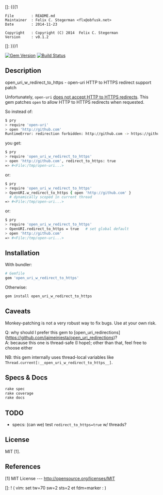 []: {{{1

    File        : README.md
    Maintainer  : Felix C. Stegerman <flx@obfusk.net>
    Date        : 2014-11-23

    Copyright   : Copyright (C) 2014  Felix C. Stegerman
    Version     : v0.1.2

[]: }}}1

[![Gem Version](https://badge.fury.io/rb/open_uri_w_redirect_to_https.png)](https://rubygems.org/gems/open_uri_w_redirect_to_https)
[![Build Status](https://travis-ci.org/obfusk/open_uri_w_redirect_to_https.png)](https://travis-ci.org/obfusk/open_uri_w_redirect_to_https)

## Description

  open_uri_w_redirect_to_https - open-uri HTTP to HTTPS redirect support patch

  Unfortunately, `open-uri` [does not accept HTTP to HTTPS
  redirects](https://bugs.ruby-lang.org/issues/3719).  This gem
  patches `open` to allow HTTP to HTTPS redirects when requested.

  So instead of:

```bash
$ pry
> require 'open-uri'
> open 'http://github.com'
RuntimeError: redirection forbidden: http://github.com -> https://github.com/
```

  you get:

```bash
$ pry
> require 'open_uri_w_redirect_to_https'
> open 'http://github.com', redirect_to_https: true
=> #<File:/tmp/open-uri...>
```

  or:

```bash
$ pry
> require 'open_uri_w_redirect_to_https'
> OpenURI.w_redirect_to_https { open 'http://github.com' }
  # dynamically scoped in current thread
=> #<File:/tmp/open-uri...>
```

  or:

```bash
$ pry
> require 'open_uri_w_redirect_to_https'
> OpenURI.redirect_to_https = true   # set global default
> open 'http://github.com'
=> #<File:/tmp/open-uri...>
```

## Installation

With bundler:

```ruby
# Gemfile
gem 'open_uri_w_redirect_to_https'
```

Otherwise:

```bash
gem install open_uri_w_redirect_to_https
```

## Caveats

  Monkey-patching is not a very robust way to fix bugs.  Use at your
  own risk.

  Q: why should I prefer this gem to [open_uri_redirections]
  (https://github.com/jaimeiniesta/open_uri_redirections)?
  <br/>
  A: because this one is thread-safe (I hope); other than that, feel
  free to choose either

  NB: this gem internally uses thread-local variables like
  `Thread.current[:__open_uri_w_redirect_to_https__]`.

## Specs & Docs

```bash
rake spec
rake coverage
rake docs
```

## TODO

* specs: (can we) test `redirect_to_https=true` w/ threads?

## License

  MIT [1].

## References

  [1] MIT License
  --- http://opensource.org/licenses/MIT

[]: ! ( vim: set tw=70 sw=2 sts=2 et fdm=marker : )
